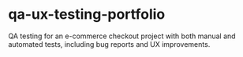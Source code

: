 # qa-ux-testing-portfolio
QA testing for an e-commerce checkout project with both manual and automated tests, including bug reports and UX improvements.
